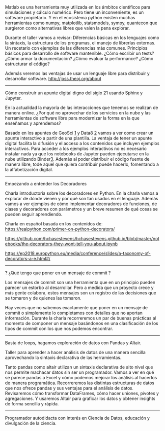 

Matlab es una herramienta muy utilizada en los ámbitos científicos para simulaciones y cálculo numérico. Pero tiene un inconveniente, es un software propietario. Y en el ecosistema python existen muchas herramientas como numpy, matplotlib, statsmodels, sympy, quantecon que surgieron como alternativas libres que valen la pena explorar.

Durante el taller vamos a revisar:
Diferencias básicas en los lenguajes como la sintaxis, la estructura de los programas, el manejo de librerías externas.
Un recetario con ejemplos de las diferencias más comunes.
Principios básicos para desarrollo de software mantenible. 
	¿Cómo escribir un tests?
	¿Cómo armar la documentación?
	¿Cómo evaluar la performance?
	¿Cómo estructurar el código?

Además veremos las ventajas de usar un lenguaje libre para distribuir y desarrollar software.
http://joss.theoj.org/about

-----------------------------------------------------------

Cómo construir un apunte digital digno del siglo 21 usando Sphinx y Jupyter.

En la actualidad la mayoría de las interacciones que tenemos se realizan de manera online. ¿Por qué no aprovechar de los servicios en la nube y las herramientas de software libre para modernizar la forma en la que enseñamos y aprendemos?

Basado en los apuntes de GeoSci [1] y Data8 [2] vamos a ver como crear un apunte interactivo a partir de una plantilla. La ventaja de tener un apunte digital facilita la difusión y el acceso a los contenidos que incluyen ejemplos interactivos. Para acceder a los ejemplos interactivos no es necesario instalar nada ya que los notebooks de Jupyter pueden ejecutarse en la nube utilizando Binder[3]. Además al poder distribuir el código fuente de manera libre, tode aquel que quiera contribuir puede hacerlo, fomentando a la alfabetización digital.


[1]:(https://gpg.geosci.xyz/)
[2]:(https://www.inferentialthinking.com/)
[3]:(https://mybinder.org/)

-----------------------------------------------------

Empezando a entender los Decoradores

Charla introductoria sobre los decoradores en Python. 
En la charla vamos a explorar de dónde vienen y por qué son tan usados en el lenguaje. 
Además vamos a ver ejemplos de cómo implementar decoradores de funciones, de clases y decoradores con parámetros y un breve resumen de qué cosas se pueden seguir aprendiendo.

Charla en español basada en los contenidos de:
https://realpython.com/primer-on-python-decorators/

https://github.com/hchasestevens/hchasestevens.github.io/blob/master/notebooks/the-decorators-they-wont-tell-you-about.ipynb

https://ep2018.europython.eu/media/conference/slides/a-taxonomy-of-decorators-a-e.html#/

-----------------------------------------------------

? ¿Qué tengo que poner en un mensaje de commit ?

Los mensajes de commit son una herramienta que en un principio pueden parecer un estorbo al desarrollar. Pero a medida que un proyecto crece y más gente colabora, estos mensajes son un registro de las decisiones que se tomaron y de quienes las tomaron.

Hay veces que no sabemos exactamente que poner en un mensaje de commit o simplemente lo completamos con detalles que no aportan información. Durante la charla recorreremos un par de buenas prácticas al momento de componer un mensaje basándonos en una clasificación de los tipos de commit con los que nos podemos encontrar. 


----------------------------------------------------

Basta de loops, hagamos exploración de datos con Pandas y Altair.

Taller para aprender a hacer análisis de datos de una manera sencilla aprovechando la sintaxis declarativa de las herramientas. 


Tanto pandas como altair utilizan un sintaxis declarativa de alto nivel que nos permite machacar datos sin ser un programador.
Vamos a ver en qué se parece pandas a Excel y cómo podemos mejorar los análisis al hacerlos de manera programática.
Recorreremos las distintas estructuras de datos que nos ofrece pandas y sus ventajas para el análisis de datos.
Revisaremos cómo transformar DataFrames, cómo hacer uniones, pivotes y agregaciones.
Y usaremos Altair para graficar los datos y obtener insights de forma sencilla y rápida. 


----

Programador autodidacta con interés en Ciencia de Datos, educación y divulgación de la ciencia. 
